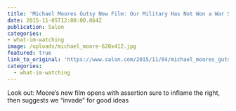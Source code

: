 ```yaml
---
title: 'Michael Moores Gutsy New Film: Our Military Has Not Won a War Since World War II'
date: 2015-11-05T12:00:00.864Z
publication: Salon
categories: 
- what-im-watching
image: /uploads/michael_moore-620x412.jpg
featured: true
link_to_original: 'https://www.salon.com/2015/11/04/michael_moores_gutsy_new_film_our_military_has_not_won_a_war_since_world_war_ii/'
categories:
  - what-im-watching
---
```


Look out: Moore’s new film opens with assertion sure to inflame the right, then suggests we “invade” for good ideas